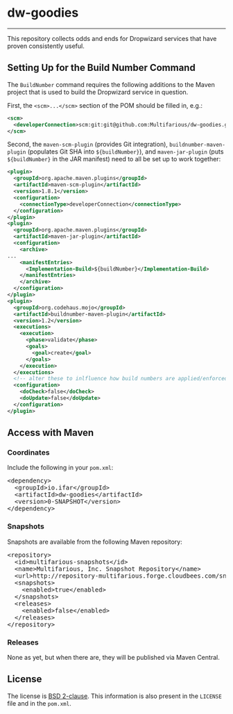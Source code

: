# dw-goodies
----

This repository collects odds and ends for Dropwizard services that have proven consistently useful.

## Setting Up for the Build Number Command

The `BuildNumber` command requires the following additions to the Maven project that is used to build the Dropwizard service in question.

First, the `<scm>...</scm>` section of the POM should be filled in, e.g.:

```xml
<scm>
  <developerConnection>scm:git:git@github.com:Multifarious/dw-goodies.git</developerConnection>
</scm>
```

Second, the `maven-scm-plugin` (provides Git integration), `buildnumber-maven-plugin` (populates Git SHA into `${buildNumber}`), and `maven-jar-plugin` (puts `${buildNumber}` in the JAR manifest) need to all be set up to work together:

```xml
<plugin>
  <groupId>org.apache.maven.plugins</groupId>
  <artifactId>maven-scm-plugin</artifactId>
  <version>1.8.1</version>
  <configuration>
    <connectionType>developerConnection</connectionType>
  </configuration>
</plugin>
<plugin>
  <groupId>org.apache.maven.plugins</groupId>
  <artifactId>maven-jar-plugin</artifactId>
  <configuration>
    <archive>
...
    <manifestEntries>
      <Implementation-Build>${buildNumber}</Implementation-Build>
    </manifestEntries>
    </archive>
  </configuration>
</plugin>
<plugin>
  <groupId>org.codehaus.mojo</groupId>
  <artifactId>buildnumber-maven-plugin</artifactId>
  <version>1.2</version>
  <executions>
    <execution>
      <phase>validate</phase>
      <goals>
        <goal>create</goal>
      </goals>
    </execution>
  </executions>
  <!-- alter these to inlfluence how build numbers are applied/enforced w.r.t. local changes and upstream -->
  <configuration>
    <doCheck>false</doCheck>
    <doUpdate>false</doUpdate>
  </configuration>
</plugin>
```

## Access with Maven

### Coordinates

Include the following in your `pom.xml`:

<pre>
&lt;dependency>
  &lt;groupId>io.ifar&lt;/groupId>
  &lt;artifactId>dw-goodies&lt;/artifactId>
  &lt;version>0-SNAPSHOT&lt;/version>
&lt;/dependency>
</pre>

### Snapshots

Snapshots are available from the following Maven repository:

<pre>
&lt;repository>
  &lt;id>multifarious-snapshots&lt;/id>
  &lt;name>Multifarious, Inc. Snapshot Repository&lt;/name>
  &lt;url>http://repository-multifarious.forge.cloudbees.com/snapshot/&lt;/url>
  &lt;snapshots>
    &lt;enabled>true&lt;/enabled>
  &lt;/snapshots>
  &lt;releases>
    &lt;enabled>false&lt;/enabled>
  &lt;/releases>
&lt;/repository>
</pre>

### Releases

None as yet, but when there are, they will be published via Maven Central.

## License

The license is [BSD 2-clause](http://opensource.org/licenses/BSD-2-Clause).  This information is also present in the `LICENSE` file and in the `pom.xml`.
